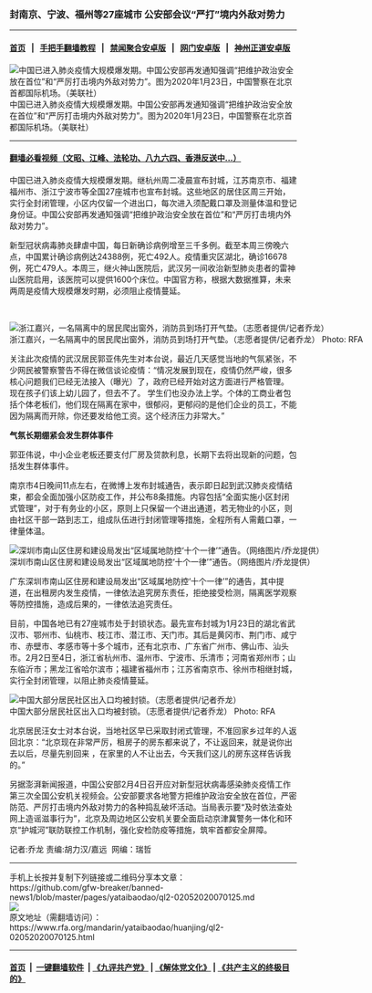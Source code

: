 ### 封南京、宁波、福州等27座城市  公安部会议“严打”境内外敌对势力
------------------------

#### [首页](https://github.com/gfw-breaker/banned-news1/blob/master/README.md) &nbsp;&nbsp;|&nbsp;&nbsp; [手把手翻墙教程](https://github.com/gfw-breaker/guides/wiki) &nbsp;&nbsp;|&nbsp;&nbsp; [禁闻聚合安卓版](https://github.com/gfw-breaker/bn-android) &nbsp;&nbsp;|&nbsp;&nbsp; [网门安卓版](https://github.com/oGate2/oGate) &nbsp;&nbsp;|&nbsp;&nbsp; [神州正道安卓版](https://github.com/SzzdOgate/update) 



<div id="headerimg">
 <img alt="中国已进入肺炎疫情大规模爆发期。中国公安部再发通知强调“把维护政治安全放在首位”和“严厉打击境内外敌对势力”。图为2020年1月23日，中国警察在北京首都国际机场。（美联社）" src="https://www.rfa.org/mandarin/yataibaodao/huanjing/ql2-02052020070125.html/AP_20023269345536.jpg/@@images/d118a3d8-d90e-43c8-b680-01c2e7eb352c.jpeg" title="中国已进入肺炎疫情大规模爆发期。中国公安部再发通知强调“把维护政治安全放在首位”和“严厉打击境内外敌对势力”。图为2020年1月23日，中国警察在北京首都国际机场。（美联社）"/>
 <div id="headerimgcontents">
  <div id="headerimgcaption">
   <span>
    中国已进入肺炎疫情大规模爆发期。中国公安部再发通知强调“把维护政治安全放在首位”和“严厉打击境内外敌对势力”。图为2020年1月23日，中国警察在北京首都国际机场。（美联社）
   </span>
   <!-- zoomattribute -->
  </div>
  <!-- headerimgcaption -->
 </div>
 <!-- headerimagecontents -->
</div>

<hr/>


#### [翻墙必看视频（文昭、江峰、法轮功、八九六四、香港反送中...）](https://github.com/gfw-breaker/banned-news1/blob/master/pages/link3.md)

<div id="storytext">
 <div>
  <div class="slot_header">
  </div>
 </div>
 <p>
  中国已进入肺炎疫情大规模爆发期。继杭州周二凌晨宣布封城，江苏南京市、福建福州市、浙江宁波市等全国27座城市也宣布封城。这些地区的居住区周三开始，实行全封闭管理，小区内仅留一个进出口，每次进入须配戴口罩及测量体温和登记身份证。中国公安部再发通知强调“把维护政治安全放在首位”和“严厉打击境内外敌对势力”。
 </p>
 <p>
  新型冠状病毒肺炎肆虐中国，每日新确诊病例增至三千多例。截至本周三傍晚六点，中国累计确诊病例达24388例，死亡492人。疫情重灾区湖北，确诊16678例，死亡479人。本周三，继火神山医院后，武汉另一间收治新型肺炎患者的雷神山医院启用，该医院可以提供1600个床位。中国官方称，根据大数据推算，未来两周是疫情大规模爆发时期，必须阻止疫情蔓延。
 </p>
 <p>
  <b>
   <br/>
  </b>
 </p>
 <p>
 </p>
 <p>
  <div class="image-inline captioned" style="width:810px;">
   <div style="width:810px;">
    <img alt="浙江嘉兴，一名隔离中的居民爬出窗外，消防员到场打开气垫。（志愿者提供/记者乔龙）" src="https://www.rfa.org/mandarin/yataibaodao/huanjing/ql2-02052020070125.html/m0205-ql2p1.jpg" title="浙江嘉兴，一名隔离中的居民爬出窗外，消防员到场打开气垫。（志愿者提供/记者乔龙）"/>
   </div>
   <div class="image-caption">
    <span style="width:810px;">
     浙江嘉兴，一名隔离中的居民爬出窗外，消防员到场打开气垫。（志愿者提供/记者乔龙）
    </span>
    <span class="copyright">
     Photo: RFA
    </span>
   </div>
  </div>
 </p>
 <p>
  关注此次疫情的武汉居民郭亚伟先生对本台说，最近几天感觉当地的气氛紧张，不少网民被警察警告不得在微信谈论疫情：“情况发展到现在，疫情仍然严峻，很多核心问题我们已经无法接入（曝光）了，政府已经开始对这方面进行严格管理。 现在孩子们该上幼儿园了，但去不了。 学生们也没办法上学。个体的工商业者包括个体老板们，他们现在隔离在家中，很郁闷，更郁闷的是他们企业的员工，不能因为隔离而开除，你还要发给他工资。这个经济压力非常大。”
 </p>
 <p>
  <b>
   气氛长期绷紧会发生群体事件
  </b>
 </p>
 <p>
  郭亚伟说，中小企业老板还要支付厂房及贷款利息，长期下去将出现新的问题，包括发生群体事件。
 </p>
 <p>
  南京市4日晚间11点左右，在微博上发布封城通告，表示即日起到武汉肺炎疫情结束，都会全面加强小区防疫工作，并公布8条措施。内容包括“全面实施小区封闭式管理”，对于有务业的小区，原则上只保留一个进出通道，若无物业的小区，则由社区干部一路到志工，组成队伍进行封闭管理等措施，全程所有人需戴口罩，一律量体温。
 </p>
 <p>
 </p>
 <p>
  <div class="image-inline captioned" style="width:1500px;">
   <div style="width:1500px;">
    <img alt="深圳市南山区住房和建设局发出“区域属地防控‘十个一律’”通告。（网络图片/乔龙提供）" src="https://www.rfa.org/mandarin/yataibaodao/huanjing/ql2-02052020070125.html/m0205-ql2p2.jpg" title="深圳市南山区住房和建设局发出“区域属地防控‘十个一律’”通告。（网络图片/乔龙提供）"/>
   </div>
   <div class="image-caption">
    <span style="width:1500px;">
     深圳市南山区住房和建设局发出“区域属地防控‘十个一律’”通告。（网络图片/乔龙提供）
    </span>
    <span class="copyright">
    </span>
   </div>
  </div>
 </p>
 <p>
  广东深圳市南山区住房和建设局发出“区域属地防控‘十个一律’”的通告，其中提道，在出租房内发生疫情，一律依法追究房东责任，拒绝接受检测，隔离医学观察等防控措施，造成后果的，一律依法追究责任。
 </p>
 <p>
  目前，中国各地已有27座城市处于封锁状态。最先宣布封城为1月23日的湖北省武汉市、鄂州市、仙桃市、枝江市、潜江市、天门市。其后是黄冈市、荆门市、咸宁市、赤壁市、孝感市等十多个城市，还有北京市、广东省广州市、佛山市、汕头市。2月2日至4日，浙江省杭州市、温州市、宁波市、乐清市；河南省郑州市；山东临沂市；黑龙江省哈尔滨市；福建省福州市；江苏省南京市、徐州市相继封城，实行全封闭管理，以阻止肺炎疫情蔓延。
 </p>
 <p>
 </p>
 <p>
  <div class="image-inline captioned" style="width:1500px;">
   <div style="width:1500px;">
    <img alt="中国大部分居民社区出入口均被封锁。（志愿者提供/记者乔龙）" src="https://www.rfa.org/mandarin/yataibaodao/huanjing/ql2-02052020070125.html/m0205-ql2p3.jpg" title="中国大部分居民社区出入口均被封锁。（志愿者提供/记者乔龙）"/>
   </div>
   <div class="image-caption">
    <span style="width:1500px;">
     中国大部分居民社区出入口均被封锁。（志愿者提供/记者乔龙）
    </span>
    <span class="copyright">
     Photo: RFA
    </span>
   </div>
  </div>
 </p>
 <p>
  北京居民汪女士对本台说，当地社区早已采取封闭式管理，不准回家乡过年的人返回北京：“北京现在非常严厉，租房子的房东都来说了，不让返回来，就是说你出去以后，尽量先别回来 ，在家里的人不让出去，今天我们这儿的房东这样告诉我的。”
 </p>
 <p>
  另据澎湃新闻报道，中国公安部2月4日召开应对新型冠状病毒感染肺炎疫情工作第三次全国公安机关视频会。公安部要求各地警方把维护政治安全放在首位，严密防范、严厉打击境内外敌对势力的各种捣乱破坏活动。当局表示要“及时依法查处网上造谣滋事行为”，北京及周边地区公安机关要全面启动京津冀警务一体化和环京“护城河”联防联控工作机制，强化安检防疫等措施，筑牢首都安全屏障。
 </p>
 <p>
 </p>
 <p>
  记者:乔龙 责编:胡力汉/嘉远  网编：瑞哲
 </p>
</div>

<hr/>
手机上长按并复制下列链接或二维码分享本文章：<br/>
https://github.com/gfw-breaker/banned-news1/blob/master/pages/yataibaodao/ql2-02052020070125.md <br/>
<a href='https://github.com/gfw-breaker/banned-news1/blob/master/pages/yataibaodao/ql2-02052020070125.md'><img src='https://github.com/gfw-breaker/banned-news1/blob/master/pages/yataibaodao/ql2-02052020070125.md.png'/></a> <br/>
原文地址（需翻墙访问）：https://www.rfa.org/mandarin/yataibaodao/huanjing/ql2-02052020070125.html


------------------------
#### [首页](https://github.com/gfw-breaker/banned-news1/blob/master/README.md) &nbsp;|&nbsp; [一键翻墙软件](https://github.com/gfw-breaker/nogfw/blob/master/README.md) &nbsp;| [《九评共产党》](https://github.com/gfw-breaker/9ping.md/blob/master/README.md#九评之一评共产党是什么) | [《解体党文化》](https://github.com/gfw-breaker/jtdwh.md/blob/master/README.md) | [《共产主义的终极目的》](https://github.com/gfw-breaker/gczydzjmd.md/blob/master/README.md)


<img src='http://gfw-breaker.win/banned-news/pages/yataibaodao/ql2-02052020070125.md' width='0px' height='0px'/>